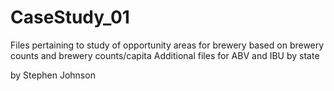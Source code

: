 # CaseStudy_01
Files pertaining to study of opportunity areas for brewery based on brewery counts and brewery counts/capita
Additional files for ABV and IBU by state 

by Stephen Johnson
